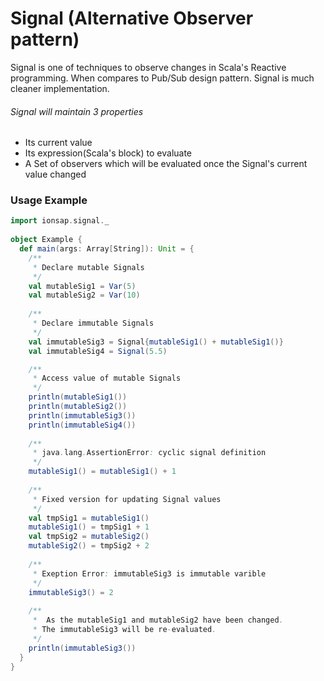 # Signal (Alternative Observer pattern)

Signal is one of techniques to observe changes in Scala's Reactive programming. 
When compares to Pub/Sub design pattern. Signal is much cleaner implementation.

###### Signal will maintain 3 properties

- Its current value
- Its expression(Scala's block) to evaluate
- A Set of observers which will be evaluated once the Signal's current value changed

### Usage Example

```Scala
import ionsap.signal._ 
 
object Example {
  def main(args: Array[String]): Unit = {
    /**
     * Declare mutable Signals
     */
    val mutableSig1 = Var(5)
    val mutableSig2 = Var(10)
    
    /**
     * Declare immutable Signals
     */
    val immutableSig3 = Signal{mutableSig1() + mutableSig1()}
    val immutableSig4 = Signal(5.5)

    /**
     * Access value of mutable Signals
     */
    println(mutableSig1())
    println(mutableSig2())
    println(immutableSig3())
    println(immutableSig4())
    
    /**
     * java.lang.AssertionError: cyclic signal definition
     */
    mutableSig1() = mutableSig1() + 1
    
    /**
     * Fixed version for updating Signal values
     */
    val tmpSig1 = mutableSig1()
    mutableSig1() = tmpSig1 + 1
    val tmpSig2 = mutableSig2()
    mutableSig2() = tmpSig2 + 2
    
    /**
     * Exeption Error: immutableSig3 is immutable varible
     */
    immutableSig3() = 2
   
    /** 
     *  As the mutableSig1 and mutableSig2 have been changed. 
     * The immutableSig3 will be re-evaluated.
     */
    println(immutableSig3())
  }
}
```